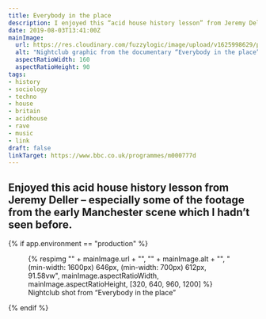 ```yaml
---
title: Everybody in the place
description: I enjoyed this “acid house history lesson” from Jeremy Deller
date: 2019-08-03T13:41:00Z
mainImage:
  url: https://res.cloudinary.com/fuzzylogic/image/upload/v1625998629/p07hsqny_wzkfgu.jpg
  alt: "Nightclub graphic from the documentary “Everybody in the place”"
  aspectRatioWidth: 160
  aspectRatioHeight: 90
tags:
- history
- sociology
- techno
- house
- britain
- acidhouse
- rave
- music
- link
draft: false
linkTarget: https://www.bbc.co.uk/programmes/m000777d
---
```

Enjoyed this acid house history lesson from Jeremy Deller – especially some of the footage from the early Manchester scene which I hadn’t seen before.
---

{% if app.environment == "production" %}

<figure>
  {% respimg "" + mainImage.url + "",
  "" + mainImage.alt + "",
  "(min-width: 1600px) 646px, (min-width: 700px) 612px, 91.58vw",
  mainImage.aspectRatioWidth, mainImage.aspectRatioHeight,
  [320, 640, 960, 1200] %}
  <figcaption>Nightclub shot from “Everybody in the place”</figcaption>
</figure>

{% endif %}
